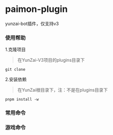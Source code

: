 # paimon-plugin

yunzai-bot插件，仅支持v3

### 使用帮助
1.克隆项目
>在YunZai-V3项目的plugins目录下
```
git clone 
```
2.安装依赖
>在YunZai根目录下，注：不是在plugins目录下
```
pnpm install -w
```
### 常用命令

### 游戏命令
